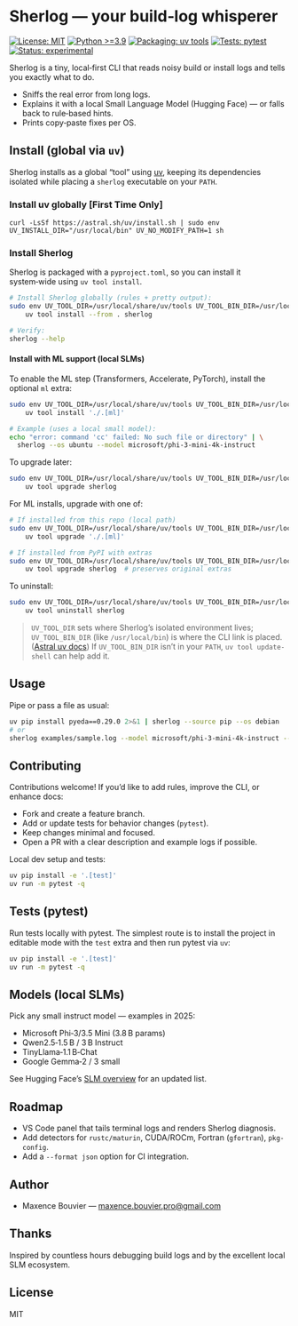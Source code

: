 # Sherlog — your build‑log whisperer

[![License: MIT](https://img.shields.io/badge/License-MIT-blue.svg)](LICENSE)
[![Python >=3.9](https://img.shields.io/badge/python-%3E%3D3.9-blue)](#)
[![Packaging: uv tools](https://img.shields.io/badge/packaging-uv%20tools-8A2BE2)](https://docs.astral.sh/uv/concepts/tools/)
[![Tests: pytest](https://img.shields.io/badge/tests-pytest-green)](#)
[![Status: experimental](https://img.shields.io/badge/status-experimental-orange)](#)

Sherlog is a tiny, local‑first CLI that reads noisy build or install logs and tells you exactly what to do.

- Sniffs the real error from long logs.
- Explains it with a local Small Language Model (Hugging Face) — or falls back to rule‑based hints.
- Prints copy‑paste fixes per OS.

## Install (global via `uv`)

Sherlog installs as a global “tool” using [uv](https://docs.astral.sh/uv/), keeping its dependencies isolated while placing a `sherlog` executable on your `PATH`.

### Install uv globally [First Time Only]
```
curl -LsSf https://astral.sh/uv/install.sh | sudo env UV_INSTALL_DIR="/usr/local/bin" UV_NO_MODIFY_PATH=1 sh
```


### Install Sherlog
Sherlog is packaged with a `pyproject.toml`, so you can install it system‑wide using `uv tool install`.

```bash
# Install Sherlog globally (rules + pretty output):
sudo env UV_TOOL_DIR=/usr/local/share/uv/tools UV_TOOL_BIN_DIR=/usr/local/bin \
    uv tool install --from . sherlog

# Verify:
sherlog --help
````

#### Install with ML support (local SLMs)
To enable the ML step (Transformers, Accelerate, PyTorch), install the optional `ml` extra:

```bash
sudo env UV_TOOL_DIR=/usr/local/share/uv/tools UV_TOOL_BIN_DIR=/usr/local/bin \
    uv tool install './.[ml]'

# Example (uses a local small model):
echo "error: command 'cc' failed: No such file or directory" | \
  sherlog --os ubuntu --model microsoft/phi-3-mini-4k-instruct
```

To upgrade later:

```bash
sudo env UV_TOOL_DIR=/usr/local/share/uv/tools UV_TOOL_BIN_DIR=/usr/local/bin \
    uv tool upgrade sherlog
```

For ML installs, upgrade with one of:

```bash
# If installed from this repo (local path)
sudo env UV_TOOL_DIR=/usr/local/share/uv/tools UV_TOOL_BIN_DIR=/usr/local/bin \
    uv tool upgrade './.[ml]'

# If installed from PyPI with extras
sudo env UV_TOOL_DIR=/usr/local/share/uv/tools UV_TOOL_BIN_DIR=/usr/local/bin \
    uv tool upgrade sherlog  # preserves original extras
```

To uninstall:

```bash
sudo env UV_TOOL_DIR=/usr/local/share/uv/tools UV_TOOL_BIN_DIR=/usr/local/bin \
    uv tool uninstall sherlog
```

> `UV_TOOL_DIR` sets where Sherlog’s isolated environment lives; `UV_TOOL_BIN_DIR` (like `/usr/local/bin`) is where the CLI link is placed. ([Astral uv docs](https://docs.astral.sh/uv/concepts/tools))
> If `UV_TOOL_BIN_DIR` isn’t in your `PATH`, `uv tool update-shell` can help add it.

## Usage

Pipe or pass a file as usual:

```bash
uv pip install pyeda==0.29.0 2>&1 | sherlog --source pip --os debian
# or
sherlog examples/sample.log --model microsoft/phi-3-mini-4k-instruct --os ubuntu
```

## Contributing

Contributions welcome! If you’d like to add rules, improve the CLI, or enhance docs:

- Fork and create a feature branch.
- Add or update tests for behavior changes (`pytest`).
- Keep changes minimal and focused.
- Open a PR with a clear description and example logs if possible.

Local dev setup and tests:

```bash
uv pip install -e '.[test]'
uv run -m pytest -q
```

## Tests (pytest)

Run tests locally with pytest. The simplest route is to install the project in editable mode with the `test` extra and then run pytest via `uv`:

```bash
uv pip install -e '.[test]'
uv run -m pytest -q
```

## Models (local SLMs)

Pick any small instruct model — examples in 2025:

* Microsoft Phi‑3/3.5 Mini (3.8 B params)
* Qwen2.5‑1.5 B / 3 B Instruct
* TinyLlama‑1.1 B‑Chat
* Google Gemma‑2 / 3 small

See Hugging Face’s [SLM overview](https://huggingface.co/blog/jjokah/small-language-model) for an updated list.

## Roadmap

* VS Code panel that tails terminal logs and renders Sherlog diagnosis.
* Add detectors for `rustc/maturin`, CUDA/ROCm, Fortran (`gfortran`), `pkg-config`.
* Add a `--format json` option for CI integration.

## Author

- Maxence Bouvier — maxence.bouvier.pro@gmail.com

## Thanks

Inspired by countless hours debugging build logs and by the excellent local SLM ecosystem.

## License

MIT
